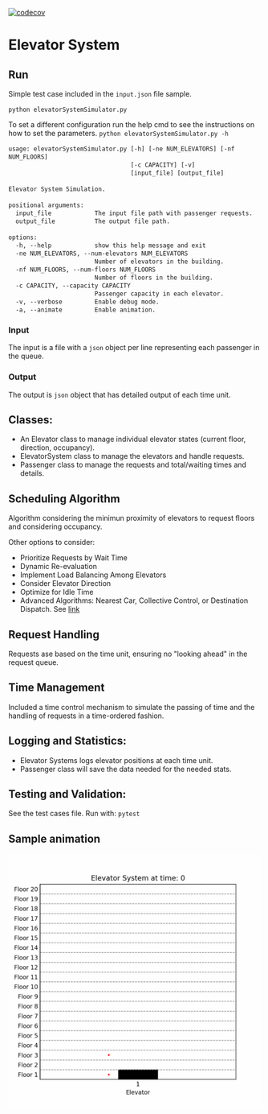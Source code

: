 [![codecov](https://codecov.io/gh/carpetri/elevator/branch/main/graph/badge.svg)](https://codecov.io/gh/carpetri/elevator/)
# Elevator System

## Run
Simple test case included in the `input.json` file sample.
```
python elevatorSystemSimulator.py
```

To set a different configuration run the help cmd to see the instructions on how to set the parameters.
`python elevatorSystemSimulator.py -h`

```
usage: elevatorSystemSimulator.py [-h] [-ne NUM_ELEVATORS] [-nf NUM_FLOORS]
                                  [-c CAPACITY] [-v]
                                  [input_file] [output_file]

Elevator System Simulation.

positional arguments:
  input_file            The input file path with passenger requests.
  output_file           The output file path.

options:
  -h, --help            show this help message and exit
  -ne NUM_ELEVATORS, --num-elevators NUM_ELEVATORS
                        Number of elevators in the building.
  -nf NUM_FLOORS, --num-floors NUM_FLOORS
                        Number of floors in the building.
  -c CAPACITY, --capacity CAPACITY
                        Passenger capacity in each elevator.
  -v, --verbose         Enable debug mode.
  -a, --animate         Enable animation.
```

### Input
The input is a file with a `json` object per line representing each passenger in the queue. 

### Output
The output is `json` object that has detailed output of each time unit.

## Classes:
- An Elevator class to manage individual elevator states (current floor, direction, occupancy).
- ElevatorSystem class to manage the elevators and handle requests.
- Passenger class to manage the requests and total/waiting times and details.

## Scheduling Algorithm

Algorithm considering the minimun proximity of elevators to request floors and considering occupancy.

Other options to consider:
- Prioritize Requests by Wait Time
- Dynamic Re-evaluation
- Implement Load Balancing Among Elevators
- Consider Elevator Direction
- Optimize for Idle Time
- Advanced Algorithms: Nearest Car, Collective Control, or Destination Dispatch. See [link](https://peters-research.com/index.php/papers/elevator-dispatching/)


## Request Handling
Requests ase based on the time unit, ensuring no "looking ahead" in the request queue.

## Time Management
Included a time control mechanism to simulate the passing of time and the handling of requests in a time-ordered fashion.

## Logging and Statistics:
- Elevator Systems logs elevator positions at each time unit.
- Passenger class will save the data needed for the needed stats.

## Testing and Validation:
See the test cases file. Run with:
`pytest`

## Sample animation

![](https://github.com/carpetri/elevator/blob/main/elevator_animation.gif)

